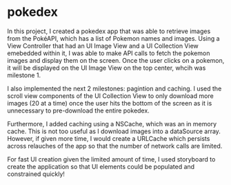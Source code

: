 # pokedex

In this project, I created a pokedex app that was able to retrieve images from the PokéAPI, which has a list of Pokemon names and images. Using a View Controller that had an UI Image View and a UI Collection View emebedded within it, I was able to make API calls to fetch the pokemon images and display them on the screen. Once the user clicks on a pokemon, it will be displayed on the UI Image View on the top center, whcih was milestone 1.

I also implemented the next 2 milestones: pagintion and caching. I used the scroll view components of the UI Collection View to only download more images (20 at a time) once the user hits the bottom of the screen as it is unnecessary to pre-download the entire pokedex. 

Furthermore, I added caching using a NSCache, which was an in memory cache. This is not too useful as I download images into a dataSource array. However, if given more time, I would create a URLCache which persists across relauches of the app so that the number of network calls are limited.

For fast UI creation given the limited amount of time, I used storyboard to create the application so that UI elements could be populated and constrained quickly!

